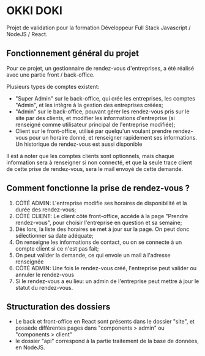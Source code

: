 
# OKKI DOKI

Projet de validation pour la formation Développeur Full Stack Javascript / NodeJS / React.


## Fonctionnement général du projet

Pour ce projet, un gestionnaire de rendez-vous d'entreprises, a été réalisé avec une partie front / back-office.

Plusieurs types de comptes existent:
- "Super Admin" sur le back-office, qui crée les entreprises, les comptes "Admin", et les intègre à la gestion des entreprises créées;
- "Admin" sur le back-office, pouvant gérer les rendez-vous pris sur le site par des clients, et modifier les informations d'entreprise (si renseigné comme utilisateur principal de l'entreprise modifiée);
- Client sur le front-office, utilisé par quelqu'un voulant prendre rendez-vous pour un horaire donné, et renseigner rapidement ses informations. Un historique de rendez-vous est aussi disponible

Il est à noter que les comptes clients sont optionnels, mais chaque information sera à renseigner si non connecté, et que la seule trace client de cette prise de rendez-vous, sera le mail envoyé de cette demande.

## Comment fonctionne la prise de rendez-vous ?

1) CÔTÉ ADMIN: L'entreprise modifie ses horaires de disponibilité et la durée des rendez-vous;
2) CÔTÉ CLIENT: Le client côté front-office, accède à la page "Prendre rendez-vous", pour choisir l'entreprise en question et sa semaine;
3) Dès lors, la liste des horaires se met à jour sur la page. On peut donc sélectionner sa date adéquate;
4) On renseigne les informations de contact, ou on se connecte à un compte client si ce n'est pas fait;
5) On peut valider la demande, ce qui envoie un mail à l'adresse renseignée
6) CÔTÉ ADMIN: Une fois le rendez-vous créé, l'entreprise peut valider ou annuler le rendez-vous
7) Si le rendez-vous a eu lieu: un admin de l'entreprise peut mettre à jour le statut du rendez-vous.

## Structuration des dossiers
- Le back et front-office en React sont présents dans le dossier "site", et possède différentes pages dans "components > admin" ou  "components > client"
- le dossier "api" correspond à la partie traitement de la base de données, en NodeJS.

